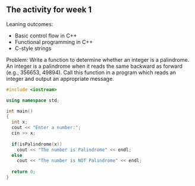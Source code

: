 ## The activity for week 1

Leaning outcomes:
- Basic control flow in C++
- Functional programming in C++
- C-style strings

Problem: Write a function to determine whether an integer is a palindrome. An integer is a palindrome when it reads the same backward as forward (e.g., 356653, 49894). Call this function in a program which reads an integer and output an appropriate message.  


```C++
#include <iostream>

using namespace std;

int main()
{
  int x;
  cout << "Enter a number:";
  cin >> x;
  
  if(isPalindrome(x))
    cout << "The number is Palindrome" << endl;
  else
    cout << "The number is NOT Palindrome" << endl;
    
  return 0;
}

```
